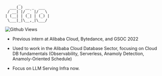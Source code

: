           _
      ___(_) __ _  ___
     / __| |/ _` |/ _ \
    | (__| | (_| | (_) |
     \___|_|\__,_|\___/
  
![Github Views](https://views.igorkowalczyk.dev/api/badge/noneback)
- Previous intern at Alibaba Cloud, Bytedance, and GSOC 2022

- Used to work in the Alibaba Cloud Database Sector, focusing on Cloud DB fundamentals (Observability, Serverless, Anamoly Detection, Anamoly-Oriented Schedule)

- Focus on LLM Serving Infra now.
  




<!-- ![wakatime](https://github-readme-stats.vercel.app/api/wakatime?username=noneback&&layout=compact) -->
